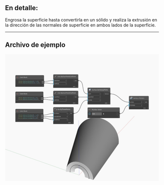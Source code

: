 ## En detalle:
Engrosa la superficie hasta convertirla en un sólido y realiza la extrusión en la dirección de las normales de superficie en ambos lados de la superficie.
___
## Archivo de ejemplo

![Thicken (thickness)](./Autodesk.DesignScript.Geometry.Surface.Thicken(thickness)_img.jpg)

